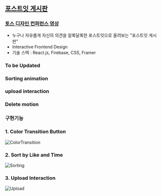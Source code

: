 ## [포스트잇 게시판](https://kylelee-js.github.io/Post-it-board)

### [토스 디자인 컨퍼런스 영상](https://www.youtube.com/watch?v=_aCtdniDpT0&list=PL1DJtS1Hv1PgAekdTPF0lKtfsqAis3HXR&index=14&ab_channel=%ED%86%A0%EC%8A%A4)

- 누구나 자유롭게 자신의 의견을 알록달록한 포스트잇으로 올려보는 "포스트잇 게시판"
- Interactive Frontend Design
- 기술 스택 : React.js, Firebase, CSS, Framer

### To be Updated

### Sorting animation

### upload interaction

### Delete motion

### 구현기능

### 1. Color Transition Button

![ColorTransition](https://user-images.githubusercontent.com/28983322/139691337-45607bd7-3ed8-4ca8-94ef-d0a4e063c46c.gif)

### 2. Sort by Like and Time

![Sorting](https://user-images.githubusercontent.com/28983322/139691356-9ecef300-68e3-477d-959b-7e3178c5d83c.gif)

### 3. Upload Interaction

![Upload](https://user-images.githubusercontent.com/28983322/140072417-d77e0dc3-5e61-4e4a-a7cb-2df48a3a0820.gif)
